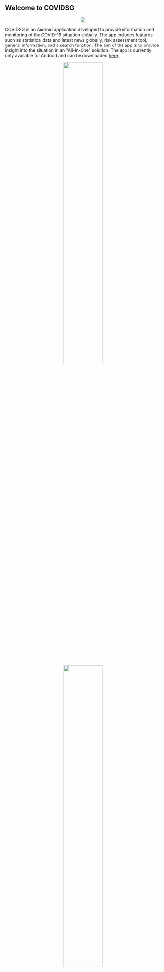 ## Welcome to COVIDSG
 
 <p align="center">
  <img src="https://covidsg.app/assets/logo.png"/>
</p>

COVIDSG is an Android application developed to provide information and monitoring of the COVID-19 situation globally. The app includes features such as statistical data and latest news globally, risk assessment tool, general information, and a search function. The aim of the app is to provide insight into the situation in an "All-In-One" solution. The app is currently only available for Android and can be downloaded [here](https://covidsg.app "COVIDSG | Mobile App").

 <p align="center" float="left">
  <img width="50%" height="50%" src="https://covidsg.app/assets/home_mockup.png"/>
   <img width="50%" height="50%" src="https://covidsg.app/assets/countries_mockup.png"/>
   <img width="50%" height="50%" src="https://covidsg.app/assets/news_mockup.png"/>

</p>

### Development
The app was developed by integrating various third-party APIs for the statistical data and usage of CNA's news feed to provide the latest information. General information was obtained from crowd-sourced information in the [coronasafe](https://github.com/coronasafe/coronasafe.in "coronnasafe") repository provided by Github contributers. Lastly, the risk assessment tool was implemented using [Infermedica's COVID-19 Risk Assessment Tool](https://infermedica.com/covid19 "Infermedica COVID-19 Risk Assessment Tool").

### Authors
Developer: Mario Lim

### Credits
Special thanks to the following for providing open-source tools and services for public use:
* [NovelCOVID API](https://corona.lmao.ninja/ "NovelCOVID API")
* [CNA](https://www.channelnewsasia.com/ "CNA")
* [coronasafe](https://github.com/coronasafe/coronasafe.in "coronnasafe")
* [Infermedica](https://infermedica.com/covid19 "Infermedica COVID-19 Risk Assessment Tool")

### Contact
For enquiries, you may drop an email to covidsg.app@gmail.com
